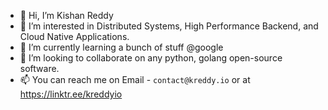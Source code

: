 - 👋 Hi, I’m Kishan Reddy
- 👀 I’m interested in Distributed Systems, High Performance Backend, and Cloud Native Applications.
- 🌱 I’m currently learning a bunch of stuff @google
- 💞️ I’m looking to collaborate on any python, golang open-source software.
- 📫 You can reach me on Email - `contact@kreddy.io` or at https://linktr.ee/kreddyio

<!---
kreddyio/kreddyio is a ✨ special ✨ repository because its `README.md` (this file) appears on your GitHub profile.
You can click the Preview link to take a look at your changes.
--->
